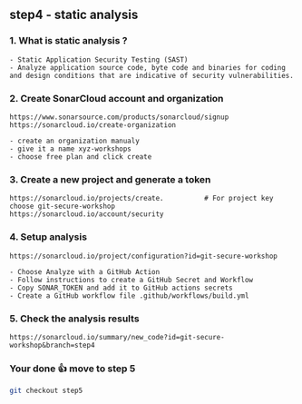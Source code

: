 ## step4 - static analysis

### 1. What is static analysis ?
```
- Static Application Security Testing (SAST)
- Analyze application source code, byte code and binaries for coding and design conditions that are indicative of security vulnerabilities.
```

### 2. Create SonarCloud account and organization
```
https://www.sonarsource.com/products/sonarcloud/signup
https://sonarcloud.io/create-organization
```

```
- create an organization manualy
- give it a name xyz-workshops
- choose free plan and click create
```

### 3. Create a new project and generate a token
```
https://sonarcloud.io/projects/create.          # For project key choose git-secure-workshop
https://sonarcloud.io/account/security
```

### 4. Setup analysis
```
https://sonarcloud.io/project/configuration?id=git-secure-workshop
```

```
- Choose Analyze with a GitHub Action
- Follow instructions to create a GitHub Secret and Workflow
- Copy SONAR_TOKEN and add it to GitHub actions secrets
- Create a GitHub workflow file .github/workflows/build.yml
```

### 5. Check the analysis results
```
https://sonarcloud.io/summary/new_code?id=git-secure-workshop&branch=step4
```

### Your done 👍 move to step 5
```bash
git checkout step5
```
